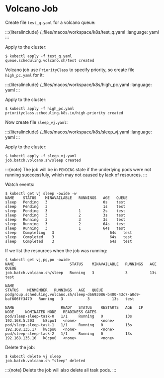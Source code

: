 # Volcano Job

Create file `test_q.yaml` for a volcano queue:

:::{literalinclude} /_files/macos/workspace/k8s/test_q.yaml
:language: yaml
:::

Apply to the cluster:

```console
$ kubectl apply -f test_q.yaml
queue.scheduling.volcano.sh/test created
```

Volcano job use `PriorityClass` to specify priority, so create file `high_pc.yaml` for it:

:::{literalinclude} /_files/macos/workspace/k8s/high_pc.yaml
:language: yaml
:::

Apply to the cluster:

```console
$ kubectl apply -f high_pc.yaml
priorityclass.scheduling.k8s.io/high-priority created
```

Now create file `sleep_vj.yaml`:

:::{literalinclude} /_files/macos/workspace/k8s/sleep_vj.yaml
:language: yaml
:::

Apply to the cluster:

```console
$ kubectl apply -f sleep_vj.yaml
job.batch.volcano.sh/sleep created
```

:::{note}
The job will be in `PENDING` state if the underlying pods were not running succcessfuly, which may not caused by lack of resources.
:::

Watch events:

```console
$ kubectl get vj sleep -owide -w
NAME    STATUS    MINAVAILABLE   RUNNINGS   AGE   QUEUE
sleep   Pending   3                         0s    test
sleep   Pending   3                         1s    test
sleep   Pending   3              1          2s    test
sleep   Pending   3              2          3s    test
sleep   Running   3              3          3s    test
sleep   Running   3              2          64s   test
sleep   Running   3              1          64s   test
sleep   Completing   3                         64s   test
sleep   Completed    3                         64s   test
sleep   Completed    3                         64s   test
```

If we list the resources when the job was running:

```console
$ kubectl get vj,pg,po -owide
NAME                         STATUS    MINAVAILABLE   RUNNINGS   AGE   QUEUE
job.batch.volcano.sh/sleep   Running   3              3          13s   test

NAME                                                                        STATUS    MINMEMBER   RUNNINGS   AGE   QUEUE
podgroup.scheduling.volcano.sh/sleep-d6693086-b400-43c7-a0d9-baf606ff3479   Running   3           3          13s   test

NAME                     READY   STATUS    RESTARTS   AGE   IP               NODE     NOMINATED NODE   READINESS GATES
pod/sleep-sleep-task-0   1/1     Running   0          13s   192.168.5.203    k8cpu1   <none>           <none>
pod/sleep-sleep-task-1   1/1     Running   0          13s   192.168.135.17   k8cpu0   <none>           <none>
pod/sleep-sleep-task-2   1/1     Running   0          13s   192.168.135.16   k8cpu0   <none>           <none>
```

Delete the job:

```console
$ kubectl delete vj sleep
job.batch.volcano.sh "sleep" deleted
```

:::{note}
Delete the job will also delete all task pods.
:::
